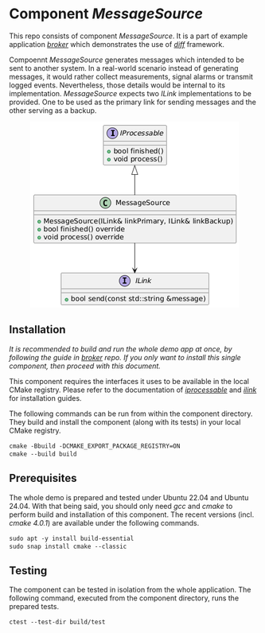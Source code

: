 # Component *MessageSource*
This repo consists of component *MessageSource*. It is a part of example application *[broker](https://github.com/slawomir-niespodziany/diff_broker)* which demonstrates the use of *[diff](https://github.com/slawomir-niespodziany/diff)* framework. 

Compoennt *MessageSource* generates messages which intended to be sent to another system. In a real-world scenario instead of generating messages, it would rather collect measurements, signal alarms or transmit logged events. Nevertheless, those details would be internal to its implementation. *MessageSource* expects two *ILink* implementations to be provided. One to be used as the primary link for sending messages and the other serving as a backup. 

<p align="center"><a href="include/MessageSource.h"><img src="img/MessageSource.png" alt="MessageSource interface"/></a></p>

## Installation
*It is recommended to build and run the whole demo app at once, by following the guide in *[broker](https://github.com/slawomir-niespodziany/diff_broker)* repo. If you only want to install this single component, then proceed with this document.*

This component requires the interfaces it uses to be available in the local CMake registry. Please refer to the documentation of *[iprocessable](https://github.com/slawomir-niespodziany/diff_broker_iprocessable)* and *[ilink](https://github.com/slawomir-niespodziany/diff_broker_ilink)* for installation guides.

The following commands can be run from within the component directory. They build and install the component (along with its tests) in your local CMake registry.
```
cmake -Bbuild -DCMAKE_EXPORT_PACKAGE_REGISTRY=ON
cmake --build build
```

## Prerequisites
The whole demo is prepared and tested under Ubuntu 22.04 and Ubuntu 24.04. With that being said, you should only need *gcc* and *cmake* to perform build and installation of this component. The recent versions (incl. *cmake 4.0.1*) are available under the following commands. 
```
sudo apt -y install build-essential
sudo snap install cmake --classic
```

## Testing
The component can be tested in isolation from the whole application. The following command, executed from the component directory, runs the prepared tests.
```
ctest --test-dir build/test
```
